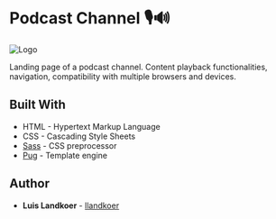 # Podcast Channel 🎙🔊

![Logo](https://i.imgur.com/yQp4Rxf.png "Logo")

Landing page of a podcast channel. Content playback functionalities, navigation, compatibility with multiple browsers and devices.

## Built With

* HTML - Hypertext Markup Language
* CSS - Cascading Style Sheets
* [Sass](https://sass-lang.com/) - CSS preprocessor
* [Pug](https://pugjs.org/api/getting-started.html) - Template engine

## Author

* **Luis Landkoer** - [llandkoer](https://github.com/llandkoer)